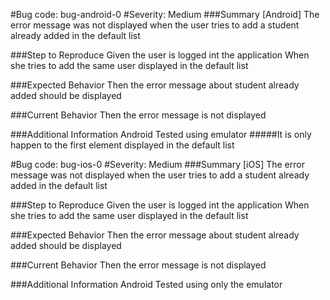 #Bug code: bug-android-0
#Severity: Medium
###Summary
[Android] The error message was not displayed when the user tries to add a student already added in the default list

###Step to Reproduce
Given the user is logged int the application
When she tries to add the same user displayed in the default list

###Expected Behavior
Then the error message about student already added should be displayed

###Current Behavior
Then the error message is not displayed

###Additional Information
Android
Tested using emulator
#####It is only happen to the first element displayed in the default list





#Bug code: bug-ios-0
#Severity: Medium
###Summary
[iOS] The error message was not displayed when the user tries to add a student already added in the default list

###Step to Reproduce
Given the user is logged int the application
When she tries to add the same user displayed in the default list

###Expected Behavior
Then the error message about student already added should be displayed

###Current Behavior
Then the error message is not displayed

###Additional Information
Android
Tested using only the emulator

